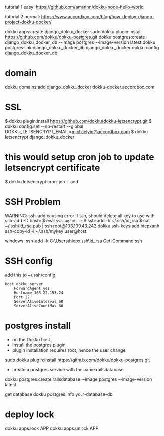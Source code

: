 tutorial 1 easy: https://github.com/amannn/dokku-node-hello-world

tutorial 2 normal: https://www.accordbox.com/blog/how-deploy-django-project-dokku-docker/

dokku apps:create django_dokku_docker
sudo dokku plugin:install https://github.com/dokku/dokku-postgres.git
dokku postgres:create django_dokku_docker_db --image postgres --image-version latest
dokku postgres:link django_dokku_docker_db django_dokku_docker
dokku config django_dokku_docker_db

# domain

dokku domains:add django_dokku_docker dokku-docker.accordbox.com

# SSL

$ dokku plugin:install https://github.com/dokku/dokku-letsencrypt.git
$ dokku config:set --no-restart --global DOKKU_LETSENCRYPT_EMAIL=michaelyin@accordbox.com
$ dokku letsencrypt django_dokku_docker

# this would setup cron job to update letsencrypt certificate

$ dokku letsencrypt:cron-job --add

# SSH Problem

WARNING: ssh-add causing error if ssh, should delete all key to use with
ssh-add -D
bash:
$ eval `ssh-agent -s`
$ ssh-add -k ~/.ssh/id_rsa
$ cat ~/.ssh/id_rsa.pub | ssh root@103.109.43.242 dokku ssh-keys:add hiepxanh
ssh-copy-id -i ~/.ssh/mykey user@host

windows:
ssh-add -k C:\Users\hiepx\.ssh\id_rsa
Get-Command ssh

# SSH config

add this to ~/.ssh/config

```
Host dokku_server
    ForwardAgent yes
    Hostname 165.22.153.24
    Port 22
    ServerAliveInterval 60
    ServerAliveCountMax 60
```

# postgres install

- on the Dokku host
- install the postgres plugin
- plugin installation requires root, hence the user change

sudo dokku plugin:install https://github.com/dokku/dokku-postgres.git

- create a postgres service with the name railsdatabase

dokku postgres:create railsdatabase --image postgres --image-version latest

get database
dokku postgres:info your-database-db

# deploy lock

dokku apps:lock APP
dokku apps:unlock APP
